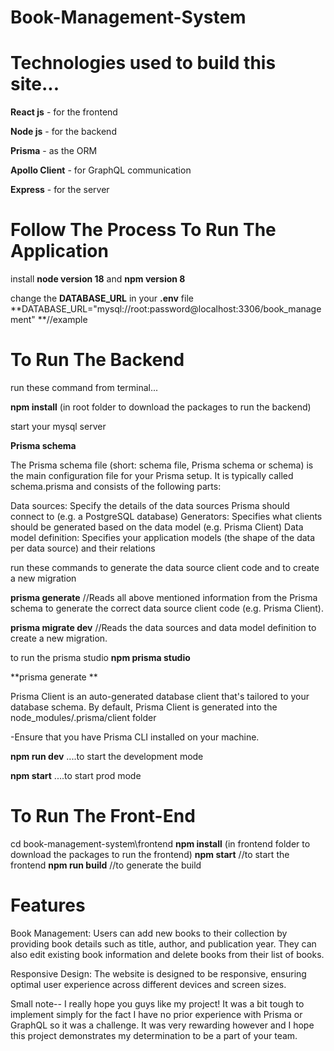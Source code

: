 # Book-Management-System

# Technologies used to build this site...

**React js** - for the frontend

**Node js** - for the backend

**Prisma** - as the ORM

**Apollo Client** - for GraphQL communication

**Express** - for the server

# Follow The Process To Run The Application

install **node version 18** and **npm version 8**

change the **DATABASE_URL** in your **.env** file
**DATABASE_URL="mysql://root:password@localhost:3306/book_management" **//example


# To Run The Backend

run these command from terminal...

**npm install** (in root folder to download the packages to run the backend)

start your mysql server

**Prisma schema**

The Prisma schema file (short: schema file, Prisma schema or schema) is the main configuration file for your Prisma setup. It is typically called schema.prisma and consists of the following parts:

Data sources: Specify the details of the data sources Prisma should connect to (e.g. a PostgreSQL database)
Generators: Specifies what clients should be generated based on the data model (e.g. Prisma Client)
Data model definition: Specifies your application models (the shape of the data per data source) and their relations

run these commands to generate the data source client code and to create a new migration

**prisma generate** //Reads all above mentioned information from the Prisma schema to generate the correct data source client code (e.g. Prisma Client).

**prisma migrate dev** //Reads the data sources and data model definition to create a new migration.

to run the prisma studio
**npm prisma studio**

**prisma generate **

Prisma Client is an auto-generated database client that's tailored to your database schema. By default, Prisma Client is generated into the node_modules/.prisma/client folder

-Ensure that you have Prisma CLI installed on your machine.

**npm run dev** ....to start the development mode

**npm start** ....to start prod mode

# To Run The Front-End

cd book-management-system\frontend
**npm install** (in frontend folder to download the packages to run the frontend)
**npm start** //to start the frontend
**npm run build** //to generate the build

# Features

Book Management: Users can add new books to their collection by providing book details such as title, author, and publication year. They can also edit existing book information and delete books from their list of books.

Responsive Design: The website is designed to be responsive, ensuring optimal user experience across different devices and screen sizes.

Small note-- I really hope you guys like my project! It was a bit tough to implement simply for the fact I have no prior experience with Prisma or GraphQL so it was a challenge. It was very rewarding however and I hope this project demonstrates my determination to be a part of your team. 
